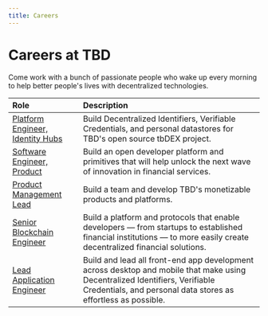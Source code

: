```yaml
---
title: Careers
---
```


# Careers at TBD

Come work with a bunch of passionate people who wake up every morning to help better people's lives with decentralized technologies.

| Role                                                                                        | Description                                                                                   |
| :--------------------------------------------------------------------------------------------| :----------------------------------------------------------------------------------------------|
| [Platform Engineer, Identity Hubs](https://www.smartrecruiters.com/Square/743999800511326)  | Build Decentralized Identifiers, Verifiable Credentials, and personal datastores for TBD's open source tbDEX project. |
| [Software Engineer, Product](https://www.smartrecruiters.com/Square/743999804550714)        | Build an open developer platform and primitives that will help unlock the next wave of innovation in financial services.  |
| [Product Management Lead](https://www.smartrecruiters.com/Square/743999806566464)           | Build a team and develop TBD's monetizable products and platforms.                                      |
| [Senior Blockchain Engineer](https://www.smartrecruiters.com/Square/743999793592217)        | Build a platform and protocols that enable developers — from startups to established financial institutions — to more easily create decentralized financial solutions. |
| [Lead Application Engineer](https://www.smartrecruiters.com/Square/743999807242028)        | Build and lead all front-end app development across desktop and mobile that make using Decentralized Identifiers, Verifiable Credentials, and personal data stores as effortless as possible. |
